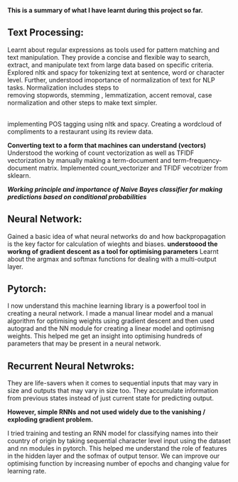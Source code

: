 **This is a summary of what I have learnt during this project so far.**

## Text Processing:
Learnt about regular expressions as  tools  used for pattern matching and text manipulation. 
They provide a concise and flexible way to search, extract, and manipulate text from  large data based on specific criteria. 
</br>
Explored nltk and spacy for tokenizing text at sentence, word or character level.
Further, understood imoportance of normalization of text for NLP tasks. Normalization includes steps to  
removing stopwords, stemming , lemmatization, accent removal, case normalization and other steps to make text simpler.

</br>
implementing POS tagging using nltk and spacy.
Creating a wordcloud of compliments to a restaurant using its review data.
</br>

**Converting text to a form that machines can understand (vectors)**
Understood the working of count vectorization as well as TFIDF vectorization by manually making a term-document and term-frequency-document matrix.
Implemented count_vectorizer and TFIDF vecotrizer from sklearn.

***Working principle and importance of Naive Bayes classifier for making predictions based on conditional probabilities***

## Neural Network:
Gained a basic idea of what neural networks do and how backpropagation is the key factor for calculation of wieghts and biases.
**understoood the workng of gradient descent as a tool for optimising parameters**
Learnt about the argmax and softmax functions for dealing with a multi-output layer.

## Pytorch:
I now understand this machine learning library is a powerfool tool in creating a neural network.
I made a manual linear model and a manual algorithm for optimising weights using gradient descent and then used autograd and the NN module for creating a linear model and optimisng weights.
This helped me get an insight into optimising hundreds of parameters that may be present in a neural network.

## Recurrent Neural Netwroks:
They are life-savers when it comes to sequential inputs that may vary in size and outputs that may vary in size too. They accumulate information from previous states instead of just current state for predicting output.

**However, simple RNNs and not used widely due to the vanishing / exploding gradient problem.**

I tried training and testing an RNN model for classifying names into their country of origin by taking sequential character level input using the dataset and nn modules in pytorch.
This helped me understand the role of features in the hidden layer and the sofmax of output tensor. 
We can improve our optimising function by increasing number of epochs and changing value for learning rate.






